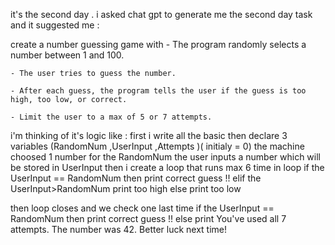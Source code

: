 it's the second day . i asked chat gpt to generate me the second day task and it suggested me :

  create a number guessing game  with 
    - The program randomly selects a number between 1 and 100.

    - The user tries to guess the number.

    - After each guess, the program tells the user if the guess is too high, too low, or correct.

    - Limit the user to a max of 5 or 7 attempts.


i'm thinking of it's logic like : 
  first i write all the basic 
  then declare 3 variables (RandomNum ,UserInput ,Attempts )( initialy = 0)
  the machine choosed 1 number for the RandomNum 
  the user inputs a number which will be stored in UserInput
  then i create a loop that runs max 6 time 
  in loop if the UserInput == RandomNum then print correct guess !!
  elif the UserInput>RandomNum print too high
  else  print too low

  then loop closes and we check one last time if the UserInput == RandomNum then print correct guess !!
  else print You've used all 7 attempts. The number was 42. Better luck next time!
